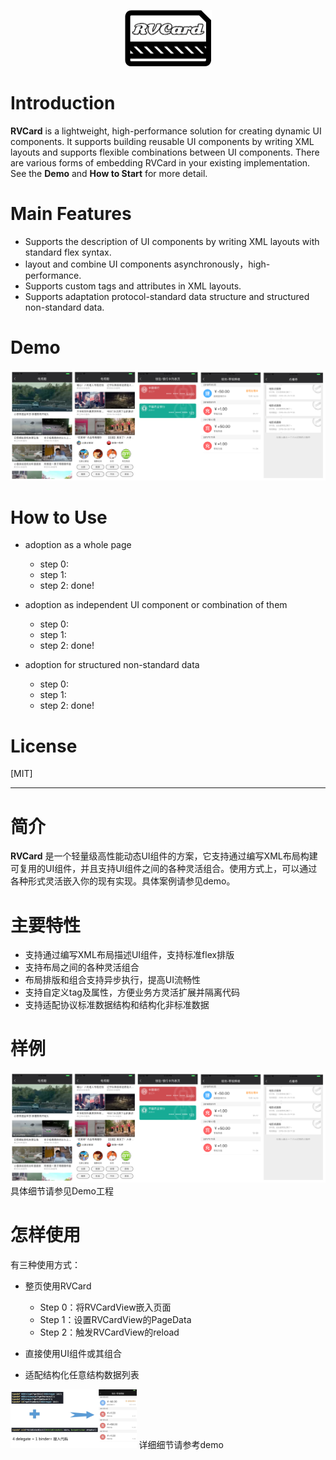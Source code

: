 <p align="center" >
  <img src="https://github.com/klarm/KMCard/blob/master/logo.png" width="139" height="90" alt="RVCard" title="RVCard">
</p>

# Introduction
**RVCard** is a lightweight, high-performance solution for creating dynamic UI components. It supports building reusable UI components by writing XML layouts and supports flexible combinations between UI components. There are various forms of embedding RVCard in your existing implementation. See the **Demo** and **How to Start** for more detail.

# Main Features
- Supports the description of UI components by writing XML layouts with standard flex syntax.
- layout and combine UI components asynchronously，high-performance.
- Supports custom tags and attributes in XML layouts.
- Supports adaptation protocol-standard data structure and structured non-standard data.

# Demo
 <img src="https://github.com/klarm/KMCard/blob/master/demos.png"/>

# How to Use

- adoption as a whole page
	- step 0:
	- step 1:
	- step 2:
done!

- adoption as independent UI component or combination of them
	- step 0:
	- step 1:
	- step 2:
done!

- adoption for structured non-standard data
	- step 0:
	- step 1:
	- step 2:
done!
   
# License
[MIT]

---
# 简介
**RVCard** 是一个轻量级高性能动态UI组件的方案，它支持通过编写XML布局构建可复用的UI组件，并且支持UI组件之间的各种灵活组合。使用方式上，可以通过各种形式灵活嵌入你的现有实现。具体案例请参见demo。

# 主要特性
- 支持通过编写XML布局描述UI组件，支持标准flex排版
- 支持布局之间的各种灵活组合
- 布局排版和组合支持异步执行，提高UI流畅性
- 支持自定义tag及属性，方便业务方灵活扩展并隔离代码
- 支持适配协议标准数据结构和结构化非标准数据

# 样例
 <img src="https://github.com/klarm/KMCard/blob/master/demos.png"/>
 具体细节请参见Demo工程

# 怎样使用
有三种使用方式：
- 整页使用RVCard
  + Step 0：将RVCardView嵌入页面
  + Step 1：设置RVCardView的PageData
  + Step 2：触发RVCardView的reload
  
- 直接使用UI组件或其组合 
- 适配结构化任意结构数据列表
 <img src="https://github.com/klarm/KMCard/blob/master/dataBinder.png" width ="40%"/>
 详细细节请参考demo
